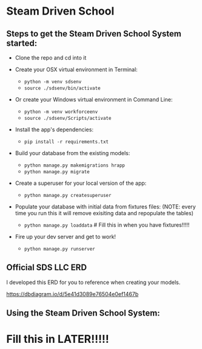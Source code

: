 # Steam Driven School

## Steps to get the Steam Driven School System started:
* Clone the repo and cd into it

* Create your OSX virtual environment in Terminal:

  * `python -m venv sdsenv`
  * `source ./sdsenv/bin/activate`
  
* Or create your Windows virtual environment in Command Line:

  * `python -m venv workforceenv`
  * `source ./sdsenv/Scripts/activate`
  
* Install the app's dependencies:

  * `pip install -r requirements.txt`
  
* Build your database from the existing models:

  * `python manage.py makemigrations hrapp`
  * `python manage.py migrate`
  
* Create a superuser for your local version of the app:

  * `python manage.py createsuperuser`
  
* Populate your database with initial data from fixtures files: (NOTE: every time you run this it will remove exisiting data and repopulate the tables)

  * `python manage.py loaddata` # Fill this in when you have fixtures!!!!!

* Fire up your dev server and get to work!

  * `python manage.py runserver`
  
## Official SDS LLC ERD
I developed this ERD for you to reference when creating your models.

https://dbdiagram.io/d/5e41d3089e76504e0ef1467b

## Using the Steam Driven School System:

# Fill this in LATER!!!!!
